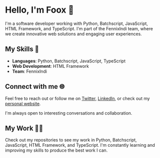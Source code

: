 # Hello, I'm Foox 👋

I'm a software developer working with Python, Batchscript, JavaScript, HTML Framework, and TypeScript. I'm part of the FennixIndi team, where we create innovative web solutions and engaging user experiences.

## My Skills 🚀

- **Languages**: Python, Batchscript, JavaScript, TypeScript
- **Web Development**: HTML Framework
- **Team**: FennixIndi

## Connect with me 🌐

Feel free to reach out or follow me on [Twitter](https://twitter.com/your_twitter_handle), [LinkedIn](https://www.linkedin.com/in/your_linkedin_username/), or check out my [personal website](https://yourwebsite.com).

I'm always open to interesting conversations and collaboration.

## My Work 👨‍💻

Check out my repositories to see my work in Python, Batchscript, JavaScript, HTML Framework, and TypeScript. I'm constantly learning and improving my skills to produce the best work I can.
